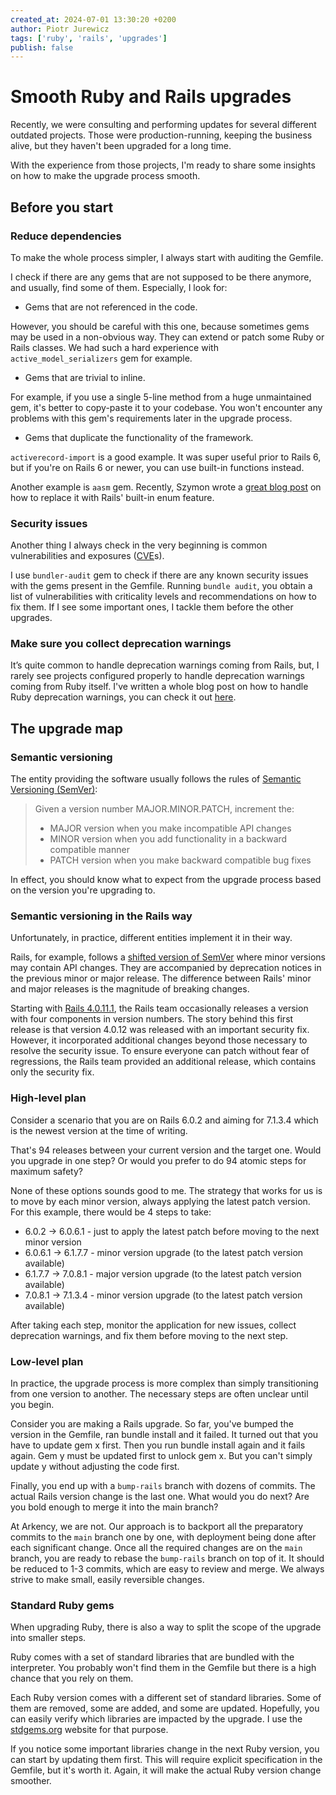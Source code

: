 ```yaml
---
created_at: 2024-07-01 13:30:20 +0200
author: Piotr Jurewicz
tags: ['ruby', 'rails', 'upgrades']
publish: false
---
```


# Smooth Ruby and Rails upgrades

Recently, we were consulting and performing updates for several different outdated projects.
Those were production-running, keeping the business alive, but they haven't been upgraded for a long time.

With the experience from those projects, I'm ready to share some insights on how to make the upgrade process smooth.

## Before you start

### Reduce dependencies
To make the whole process simpler, I always start with auditing the Gemfile.

I check if there are any gems that are not supposed to be there anymore, and usually, find some of them.
Especially, I look for:
- Gems that are not referenced in the code.

However, you should be careful with this one, because sometimes gems may be used in a non-obvious way. They can extend or patch some Ruby or Rails classes. We had such a hard experience with `active_model_serializers` gem for example.
- Gems that are trivial to inline.

For example, if you use a single 5-line method from a huge unmaintained gem, it's better to copy-paste it to your codebase. You won't encounter any problems with this gem's requirements later in the upgrade process.
- Gems that duplicate the functionality of the framework.

`activerecord-import` is a good example. It was super useful prior to Rails 6, but if you're on Rails 6 or newer, you can use built-in functions instead.

Another example is `aasm` gem. Recently, Szymon wrote a [great blog post](https://blog.arkency.com/replace-aasm-with-rails-enum-today/) on how to replace it with Rails' built-in enum feature.

### Security issues
Another thing I always check in the very beginning is common vulnerabilities and exposures ([CVE](https://www.cve.org)s).

I use `bundler-audit` gem to check if there are any known security issues with the gems present in the Gemfile.
Running `bundle audit`, you obtain a list of vulnerabilities with criticality levels and recommendations on how to fix them. If I see some important ones, I tackle them before the other upgrades.

### Make sure you collect deprecation warnings
It’s quite common to handle deprecation warnings coming from Rails, but, I rarely see projects configured properly to handle deprecation warnings coming from Ruby itself.
I've written a whole blog post on how to handle Ruby deprecation warnings, you can check it out [here](https://blog.arkency.com/do-you-tune-out-ruby-deprecation-warnings/).

## The upgrade map

### Semantic versioning
The entity providing the software usually follows the rules of [Semantic Versioning (SemVer)](https://semver.org):
> Given a version number MAJOR.MINOR.PATCH, increment the:
> - MAJOR version when you make incompatible API changes
> - MINOR version when you add functionality in a backward compatible manner
> - PATCH version when you make backward compatible bug fixes

In effect, you should know what to expect from the upgrade process based on the version you're upgrading to.

### Semantic versioning in the Rails way
Unfortunately, in practice, different entities implement it in their way.

Rails, for example, follows a [shifted version of SemVer](https://guides.rubyonrails.org/maintenance_policy.html) where minor versions may contain API changes. They are accompanied by deprecation notices in the previous minor or major release.
The difference between Rails' minor and major releases is the magnitude of breaking changes.

Starting with [Rails 4.0.11.1](https://rubyonrails.org/2014/11/19/Rails-4-0-11-1-and-4-1-7-1-have-been-released), the Rails team occasionally releases a version with four components in version numbers.
The story behind this first release is that version 4.0.12 was released with an important security fix.
However, it incorporated additional changes beyond those necessary to resolve the security issue.
To ensure everyone can patch without fear of regressions, the Rails team provided an additional release, which contains only the security fix.

### High-level plan
Consider a scenario that you are on Rails 6.0.2 and aiming for 7.1.3.4 which is the newest version at the time of writing.

That's 94 releases between your current version and the target one.
Would you upgrade in one step? Or would you prefer to do 94 atomic steps for maximum safety?

None of these options sounds good to me. The strategy that works for us is to move by each minor version, always applying the latest patch version.
For this example, there would be 4 steps to take:
- 6.0.2 -> 6.0.6.1 - just to apply the latest patch before moving to the next minor version
- 6.0.6.1 -> 6.1.7.7 - minor version upgrade (to the latest patch version available)
- 6.1.7.7 -> 7.0.8.1 - major version upgrade (to the latest patch version available)
- 7.0.8.1 -> 7.1.3.4 - minor version upgrade (to the latest patch version available)

After taking each step, monitor the application for new issues, collect deprecation warnings, and fix them before moving to the next step.

### Low-level plan
In practice, the upgrade process is more complex than simply transitioning from one version to another. The necessary steps are often unclear until you begin.

Consider you are making a Rails upgrade. So far, you've bumped the version in the Gemfile, ran bundle install and it failed.
It turned out that you have to update gem x first. Then you run bundle install again and it fails again.
Gem y must be updated first to unlock gem x. But you can't simply update y without adjusting the code first.

Finally, you end up with a `bump-rails` branch with dozens of commits. The actual Rails version change is the last one. What would you do next? Are you bold enough to merge it into the main branch?

At Arkency, we are not. Our approach is to backport all the preparatory commits to the `main` branch one by one, with deployment being done after each significant change.
Once all the required changes are on the `main` branch, you are ready to rebase the `bump-rails` branch on top of it.
It should be reduced to 1-3 commits, which are easy to review and merge. We always strive to make small, easily reversible changes.

### Standard Ruby gems
When upgrading Ruby, there is also a way to split the scope of the upgrade into smaller steps.

Ruby comes with a set of standard libraries that are bundled with the interpreter.
You probably won't find them in the Gemfile but there is a high chance that you rely on them.

Each Ruby version comes with a different set of standard libraries. Some of them are removed, some are added, and some are updated. Hopefully, you can easily verify which libraries are impacted by the upgrade.
I use the [stdgems.org](https://stdgems.org) website for that purpose.

If you notice some important libraries change in the next Ruby version, you can start by updating them first.
This will require explicit specification in the Gemfile, but it's worth it. Again, it will make the actual Ruby version change smoother.